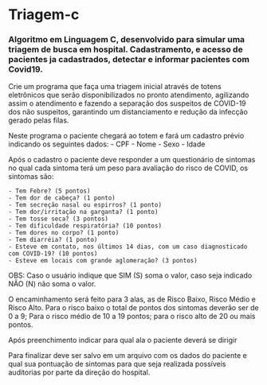 # Triagem-c
<h3>Algoritmo em Linguagem C, desenvolvido para simular uma triagem de busca em hospital. Cadastramento, e acesso de pacientes ja cadastrados, detectar e informar pacientes com Covid19.
</h3>
Crie um programa que faça uma triagem inicial através de totens eletrônicos que serão disponibilizados no pronto atendimento, agilizando assim o atendimento e fazendo a separação dos suspeitos de COVID-19 dos não suspeitos, garantindo um distanciamento e redução da infecção gerado pelas filas.

Neste programa o paciente chegará ao totem e fará um cadastro prévio indicando os seguintes dados:
    - CPF
    - Nome
    - Sexo
    - Idade

Após o cadastro o paciente deve responder a um questionário de sintomas no qual cada sintoma terá um peso para avaliação do risco de COVID, os sintomas são:

    - Tem Febre? (5 pontos)
    - Tem dor de cabeça? (1 ponto)
    - Tem secreção nasal ou espirros? (1 ponto)
    - Tem dor/irritação na garganta? (1 ponto)
    - Tem tosse seca? (3 pontos)
    - Tem dificuldade respiratória? (10 pontos)
    - Tem dores no corpo? (1 ponto)
    - Tem diarréia? (1 ponto)
    - Esteve em contato, nos últimos 14 dias, com um caso diagnosticado com COVID-19? (10 pontos)
    - Esteve em locais com grande aglomeração? (3 pontos)

OBS: Caso o usuário indique que SIM (S) soma o valor, caso seja indicado NÃO (N) não soma o valor.

O encaminhamento será feito para 3 alas, as de Risco Baixo, Risco Médio e Risco Alto.
    Para o risco baixo o total de pontos dos sintomas deverão ser de 0 a 9;
    Para o risco médio de 10 a 19 pontos;
    para o risco alto de 20 ou mais pontos.

Após preenchimento indicar para qual ala o paciente deverá se dirigir

Para finalizar deve ser salvo em um arquivo com os dados do paciente e qual sua pontuação de sintomas para que seja realizada possíveis auditorias por parte da direção do hospital.

